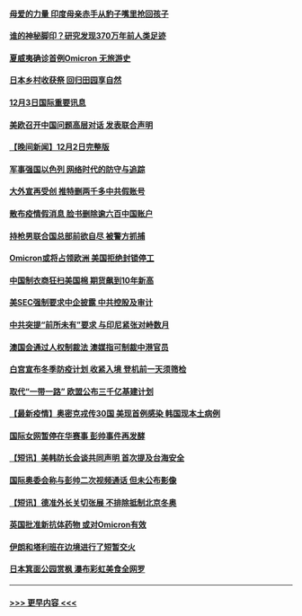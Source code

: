 #### [母爱的力量 印度母亲赤手从豹子嘴里抢回孩子](../pages/prog202/a103284205.md?t=12032350) 
#### [谁的神秘脚印？研究发现370万年前人类足迹](../pages/prog202/a103284202.md?t=12032350) 
#### [夏威夷确诊首例Omicron 无旅游史](../pages/prog202/a103284192.md?t=12032350) 
#### [日本乡村收获祭 回归田园享自然](../pages/prog202/a103284145.md?t=12032350) 
#### [12月3日国际重要讯息](../pages/prog202/a103284143.md?t=12032350) 
#### [美欧召开中国问题高层对话 发表联合声明](../pages/prog202/a103284087.md?t=12032350) 
#### [【晚间新闻】12月2日完整版](../pages/prog202/a103283875.md?t=12032350) 
#### [军事强国以色列 网络时代的防守与追踪](../pages/prog202/a103283733.md?t=12032350) 
#### [大外宣再受创 推特删两千多中共假账号](../pages/prog202/a103283657.md?t=12032350) 
#### [散布疫情假消息 脸书删除逾六百中国账户](../pages/prog202/a103283670.md?t=12032350) 
#### [持枪男联合国总部前欲自尽 被警方抓捕](../pages/prog202/a103283645.md?t=12032350) 
#### [Omicron或将占领欧洲 美国拒绝封锁停工](../pages/prog202/a103283674.md?t=12032350) 
#### [中国制衣商狂扫美国棉 期货飙到10年新高](../pages/prog202/a103283551.md?t=12032350) 
#### [美SEC强制要求中企披露 中共控股及审计](../pages/prog202/a103283563.md?t=12032350) 
#### [中共突提“前所未有”要求 与印尼紧张对峙数月](../pages/prog202/a103283587.md?t=12032350) 
#### [澳国会通过人权制裁法 澳媒指可制裁中港官员](../pages/prog202/a103283455.md?t=12032350) 
#### [白宫宣布冬季防疫计划 收紧入境 登机前一天须筛检](../pages/prog202/a103283330.md?t=12032350) 
#### [取代“一带一路” 欧盟公布三千亿基建计划](../pages/prog202/a103283442.md?t=12032350) 
#### [【最新疫情】奥密克戎传30国 美现首例感染 韩国现本土病例](../pages/prog202/a103283421.md?t=12032350) 
#### [国际女网暂停在华赛事 彭帅事件再发酵](../pages/prog202/a103283399.md?t=12032350) 
#### [【短讯】美韩防长会谈共同声明 首次提及台海安全](../pages/prog202/a103283397.md?t=12032350) 
#### [国际奥委会称与彭帅二次视频通话 但未公布影像](../pages/prog202/a103283364.md?t=12032350) 
#### [【短讯】德准外长关切张展 不排除抵制北京冬奥](../pages/prog202/a103283361.md?t=12032350) 
#### [英国批准新抗体药物 或对Omicron有效](../pages/prog202/a103283194.md?t=12032350) 
#### [伊朗和塔利班在边境进行了短暂交火](../pages/prog202/a103283212.md?t=12032350) 
#### [日本箕面公园赏枫 瀑布彩虹美食全网罗](../pages/prog202/a103283163.md?t=12032350) 

----
#### [ >>> 更早内容 <<< ](../indexes/prog202-earlier.md)
